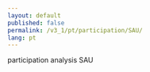 ```yaml
---
layout: default
published: false
permalink: /v3_1/pt/participation/SAU/
lang: pt
---
```


participation analysis SAU
